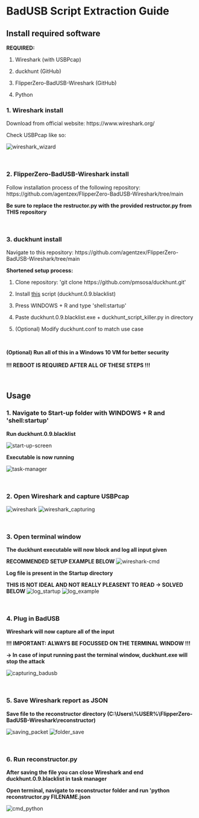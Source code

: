 <h1>BadUSB Script Extraction Guide</h1>

<h2>Install required software</h2>

**REQUIRED:**

1. <p>Wireshark (with USBPcap)</p>
2. <p>duckhunt (GitHub)</p>
3. <p>FlipperZero-BadUSB-Wireshark (GitHub)</p>
4. <p>Python</p>

<h3>1. Wireshark install</h3>

<p>Download from official website: https://www.wireshark.org/</p>
<p>Check USBPcap like so:</p>

![wireshark_wizard](https://raw.githubusercontent.com/larsje99/BadUSB_Script_Extractor/master/screenshots/wireshark_wizard.png)

<br>

<h3>2. FlipperZero-BadUSB-Wireshark install</h3>
<p>Follow installation process of the following repository: https://github.com/agentzex/FlipperZero-BadUSB-Wireshark/tree/main</p>

**<p>Be sure to replace the restructor.py with the provided restructor.py from THIS repository</p>**

<br>

<h3>3. duckhunt install</h3>
<p>Navigate to this repository: https://github.com/agentzex/FlipperZero-BadUSB-Wireshark/tree/main</p>

**Shortened setup process:**
1. <p>Clone repository: 'git clone https://github.com/pmsosa/duckhunt.git'</p>
2. Install [this](https://github.com/pmsosa/duckhunt/raw/master/builds/duckhunt.0.9.blacklist.exe) script (duckhunt.0.9.blacklist)
3. <p>Press WINDOWS + R and type 'shell:startup'</p>
4. <p>Paste duckhunt.0.9.blacklist.exe + duckhunt_script_killer.py in directory</p>
5. <p>(Optional) Modify duckhunt.conf to match use case</p>

<br>

**(Optional) Run all of this in a Windows 10 VM for better security**
<br>
<br>
**!!! REBOOT IS REQUIRED AFTER ALL OF THESE STEPS !!!**

<br>

<h2>Usage</h2>

**<h3>1. Navigate to Start-up folder with WINDOWS + R and 'shell:startup'</h3>**

**<p>Run duckhunt.0.9.blacklist</p>**
![start-up-screen](https://raw.githubusercontent.com/larsje99/BadUSB_Script_Extractor/master/screenshots/start-up-screen.png)

**<p>Executable is now running</p>**
![task-manager](https://raw.githubusercontent.com/larsje99/BadUSB_Script_Extractor/master/screenshots/task-manager.png)

<br>

**<h3>2. Open Wireshark and capture USBPcap</h3>**
![wireshark](https://raw.githubusercontent.com/larsje99/BadUSB_Script_Extractor/master/screenshots/wireshark.PNG)
![wireshark_capturing](https://raw.githubusercontent.com/larsje99/BadUSB_Script_Extractor/master/screenshots/wireshark_capturing.PNG)

<br>

**<h3>3. Open terminal window</h3>**

**<p>The duckhunt executable will now block and log all input given</p>**
**RECOMMENDED SETUP EXAMPLE BELOW**
![wireshark-cmd](https://raw.githubusercontent.com/larsje99/BadUSB_Script_Extractor/master/screenshots/wireshark_cmd.PNG)

**<p>Log file is present in the Startup directory</p>**
**THIS IS NOT IDEAL AND NOT REALLY PLEASENT TO READ -> SOLVED BELOW**
![log_startup](https://raw.githubusercontent.com/larsje99/BadUSB_Script_Extractor/master/screenshots/log_startup.PNG)
![log_example](https://raw.githubusercontent.com/larsje99/BadUSB_Script_Extractor/master/screenshots/log_example.PNG)

<br>

**<h3>4. Plug in BadUSB</h3>**
**<p>Wireshark will now capture all of the input</p>**
**!!! IMPORTANT: ALWAYS BE FOCUSSED ON THE TERMINAL WINDOW !!!**
**<p>-> In case of input running past the terminal window, duckhunt.exe will stop the attack</p>**
![capturing_badusb](https://raw.githubusercontent.com/larsje99/BadUSB_Script_Extractor/master/screenshots/capturing_badusb.PNG)

<br>

**<h3>5. Save Wireshark report as JSON</h3>**
**<p>Save file to the reconstructor directory (C:\Users\\%USER%\FlipperZero-BadUSB-Wireshark\reconstructor)</p>**
![saving_packet](https://raw.githubusercontent.com/larsje99/BadUSB_Script_Extractor/master/screenshots/saving_packet.png)
![folder_save](https://raw.githubusercontent.com/larsje99/BadUSB_Script_Extractor/master/screenshots/wireshark_save.PNG)

<br>

**<h3>6. Run reconstructor.py</h3>**

**<p>After saving the file you can close Wireshark and end duckhunt.0.9.blacklist in task manager</p>**

**<p>Open terminal, navigate to reconstructor folder and run 'python reconstructor.py FILENAME.json</p>**
![cmd_python](https://raw.githubusercontent.com/larsje99/BadUSB_Script_Extractor/master/screenshots/cmd_python.PNG)

